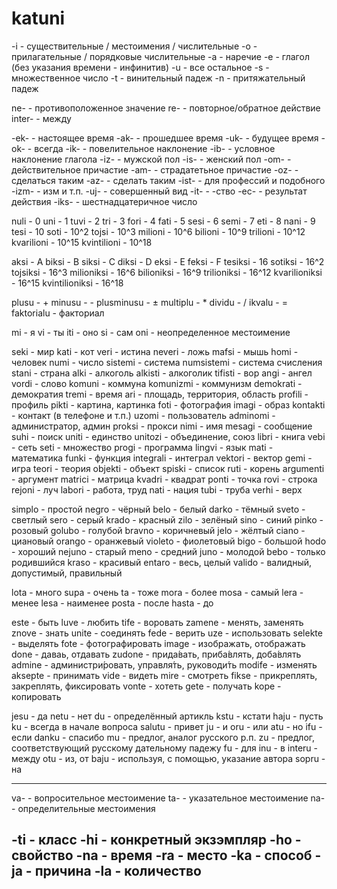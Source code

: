 # katuni

-i - существительные / местоимения / числительные
-o - прилагательные / порядковые числительные
-a - наречие
-e - глагол (без указания времени - инфинитив)
-u - все остальное
-s - множественное число
-t - винительный падеж
-n - притяжательный падеж

ne- - противоположенное значение
re- - повторное/обратное действие
inter- - между

-ek- - настоящее время
-ak- - прошедшее время
-uk- - будущее время
-ok- - всегда
-ik- - повелительное наклонение
-ib- - условное наклонение глагола
-iz- - мужской пол
-is- - женский пол
-om- - действительное причастие
-am- - страдатетьное причастие
-oz- - сделаться таким
-az- - сделать таким
-ist- - для профессий и подобного
-izm- - изм и т.п.
-uj- - совершенный вид
-it- - -ство
-ec- - результат действия
-iks- - шестнадцатеричное число

nuli - 0
uni - 1
tuvi - 2
tri - 3
fori - 4
fati - 5
sesi - 6
semi - 7
eti - 8
nani - 9
tesi - 10
soti - 10^2
tojsi - 10^3
milioni - 10^6
bilioni - 10^9
trilioni - 10^12
kvarilioni - 10^15
kvintilioni - 10^18

aksi - A
biksi - B
siksi - C
diksi - D
eksi - E
feksi - F
tesiksi - 16
sotiksi - 16^2
tojsiksi - 16^3
milioniksi - 16^6
bilioniksi - 16^9
trilioniksi - 16^12
kvarilioniksi - 16^15
kvintilioniksi - 16^18

plusu - +
minusu - -
plusminusu - ±
multiplu - *
dividu - /
ikvalu - =
faktorialu - факториал

mi - я
vi - ты
iti - оно
si - сам
oni - неопределенное местоимение

seki - мир
kati - кот
veri - истина
neveri - ложь
mafsi - мышь
homi - человек
numi - число
sistemi - система
numsistemi - система счисления
stani - страна
alki - алкоголь
alkisti - алкоголик
tifisti - вор
angi - ангел
vordi - слово
komuni - коммуна
komunizmi - коммунизм
demokrati - демократия
tremi - время
ari - площадь, территория, область
profili - профиль
pikti - картина, картинка
foti - фотография
imagi - образ
kontakti - контакт (в телефоне и т.п.)
uzomi - пользователь
adminomi - администратор, админ
proksi - прокси
nimi - имя
mesagi - сообщение
suhi - поиск
uniti - единство
unitozi - объединение, союз
libri - книга
vebi - сеть
seti - множество
progi - программа
lingvi - язык
mati - математика
funki - функция
integrali - интеграл
vektori - вектор
gemi - игра
teori - теория
objekti - объект
spiski - список
ruti - корень
argumenti - аргумент
matrici - матрица
kvadri - квадрат
ponti - точка
rovi - строка
rejoni - луч
labori - работа, труд
nati - нация
tubi - труба
verhi - верх

simplo - простой
negro - чёрный
belo - белый
darko - тёмный
sveto - светлый
sero - серый
krado - красный
zilo - зелёный
sino - синий
pinko - розовый
golubo - голубой
bravno - коричневый
jelo - жёлтый
ciano - циановый
orango - оранжевый
violeto - фиолетовый
bigo - большой
hodo - хороший
nejuno - старый
meno - средний
juno - молодой
bebo - только родившийся
kraso - красивый
entaro - весь, целый
valido - валидный, допустимый, правильный

lota - много
supa - очень
ta - тоже
mora - более
mosa - самый
lera - менее
lesa - наименее
posta - после
hasta - до

este - быть
luve - любить
tife - воровать
zamene - менять, заменять
znove - знать
unite - соединять
fede - верить
uze - использовать
selekte - выделять
fote - фотографировать
image - изображать, отображать
done - даваь, отдавать
zudone - прида́вать, приба́влять, доба́влять
admine - администри́ровать, управля́ть, руководи́ть
modife - изменять
aksepte - принимать
vide - видеть
mire - смотреть
fikse - прикреплять, закреплять, фиксировать
vonte - хотеть
gete - получать
kope - копировать

jesu - да
netu - нет
du - определённый артикль
kstu - кстати
haju - пусть
ku - всегда в начале вопроса
salutu - привет
ju - и
oru - или
atu - но
ifu - если
danku - спасибо
mu - предлог, аналог русского р.п.
zu - предлог, соответствующий русскому дательному падежу
fu - для
inu - в
interu - между
otu - из, от
baju - используя, с помощью, указание автора
sopru - на

---
va- - вопросительное местоимение
ta- - указательное местоимение
na- - определительные местоимения

-ti - класс
-hi - конкретный экзэмпляр
-ho - свойство
-na - время
-ra - место
-ka - способ
-ja - причина
-la - количество
---
